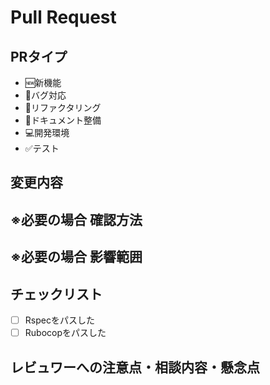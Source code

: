 # Pull Request

<!-- Pull Requestのタイトル -->

## PRタイプ

<!-- Pull Requestの種類を選択 -->
<!-- 必要なものだけ残す -->

* 🆕新機能
* 🐛バグ対応
* 🧹リファクタリング
* 📖ドキュメント整備
* 💻開発環境
* ✅テスト

## 変更内容

<!--UI に対する変更を行った場合、変更前 / 後 の画像があると理解の助けになります。-->

## ※必要の場合 確認方法

<!-- 行った修正をレビュアーが確認するための手順を記載しましょう。例えば以下のように。-->
<!-- Gem を追加したので docker-compose run web bundle install を実行してください -->
<!-- カラムを追加したので docker-compose run web bundle exec rails db:migrate を実行してください -->

## ※必要の場合 影響範囲

<!-- 行った修正が影響するであろう範囲を記載しましょう。レビュアーが修正の影響範囲を予測する助けになります。-->

## チェックリスト

- [ ] Rspecをパスした
- [ ] Rubocopをパスした

## レビュワーへの注意点・相談内容・懸念点
